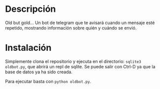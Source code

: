 # Descripción
Old but gold... Un bot de telegram que te avisará cuando un mensaje esté repetido, mostrando información sobre quién y cuándo se envió.

# Instalación
Simplemente clona el repositorio y ejecuta en el directorio:
```sqlite3 oldbot.py```, que abrirá un repl de sqlite. Se puede salir con Ctrl-D ya que la base de datos ya ha sido creada.

Para ejecutar basta con ```python oldbot.py```.
